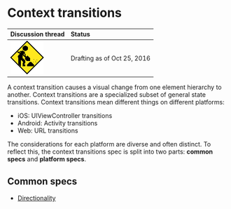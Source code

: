 # Context transitions

| Discussion thread | Status |
|:------------------|:-------|
| ![](../../_assets/under-construction-flashing-barracade-animation.gif) | Drafting as of Oct 25, 2016 |

A context transition causes a visual change from one element hierarchy to another. Context transitions are a specialized subset of general state transitions. Context transitions mean different things on different platforms:

- iOS: UIViewController transitions
- Android: Activity transitions
- Web: URL transitions

The considerations for each platform are diverse and often distinct. To reflect this, the context transitions spec is split into two parts: **common specs** and **platform specs**.

## Common specs

- [Directionality](directionality.md)
